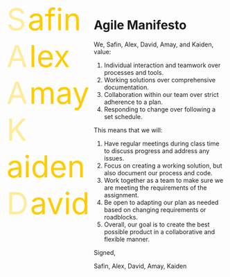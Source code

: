 <style>
.spanCapital {
    font-size: 70px;
    color: #ffeb9b;
}
.spanNormal {
    color: #ffcc00;
    font-size: 70px;
}
.div1 {
    text-align: center;
    font-size: 30px;
    color: white;
    padding-bottom: 50px;
    display: flex;
    align-items: center;
    justify-content: center;
    height: 500px;
}
.vl {
  border: 10px green;
  height: 500px;
}
.one {   
    float: left;
    width: 40%;  
}
.two {
    float: left;
    width: 60%;
}
.p1 {
    text-indent: 50px;
}
</style>
<body>
<div1 class="one">
    <span class="spanCapital">S</span>
    <span class="spanNormal">afin</span><br>
    <span class="spanCapital">A</span>
    <span class="spanNormal">lex</span><br>
    <span class="spanCapital">A</span>
    <span class="spanNormal">may</span><br>
    <span class="spanCapital">K</span>
    <span class="spanNormal">aiden</span><br>
    <span class="spanCapital">D</span>
    <span class="spanNormal">avid</span>
</div1>
<div2 class="vl"></div2>
<div1 class="two">
<h1>Agile Manifesto</h1>

<p>We, Safin, Alex, David, Amay, and Kaiden, value:</p>
<ol>
    <li>Individual interaction and teamwork over processes and tools.</li>
    <li>Working solutions over comprehensive documentation.</li>
    <li>Collaboration within our team over strict adherence to a plan.</li>
    <li>Responding to change over following a set schedule.</li>
</ol>
<p>This means that we will:</p>
<ol>
    <li>Have regular meetings during class time to discuss progress and address any issues.</li>
    <li>Focus on creating a working solution, but also document our process and code.</li>
    <li>Work together as a team to make sure we are meeting the requirements of the assignment.</li>
    <li>Be open to adapting our plan as needed based on changing requirements or roadblocks.</li>
    <li>Overall, our goal is to create the best possible product in a collaborative and flexible manner.</li>
</ol>
<p>Signed,</p>
<p1>
Safin, Alex, David, Amay, Kaiden
</p1>
<br>
<br>
<br>
<br>
</div1>
